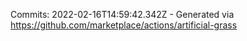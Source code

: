 Commits: 2022-02-16T14:59:42.342Z - Generated via https://github.com/marketplace/actions/artificial-grass
<br>
